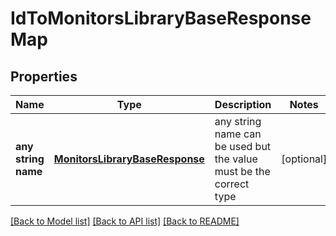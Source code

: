 # IdToMonitorsLibraryBaseResponseMap


## Properties
Name | Type | Description | Notes
------------ | ------------- | ------------- | -------------
**any string name** | [**MonitorsLibraryBaseResponse**](MonitorsLibraryBaseResponse.md) | any string name can be used but the value must be the correct type | [optional]

[[Back to Model list]](../README.md#documentation-for-models) [[Back to API list]](../README.md#documentation-for-api-endpoints) [[Back to README]](../README.md)


